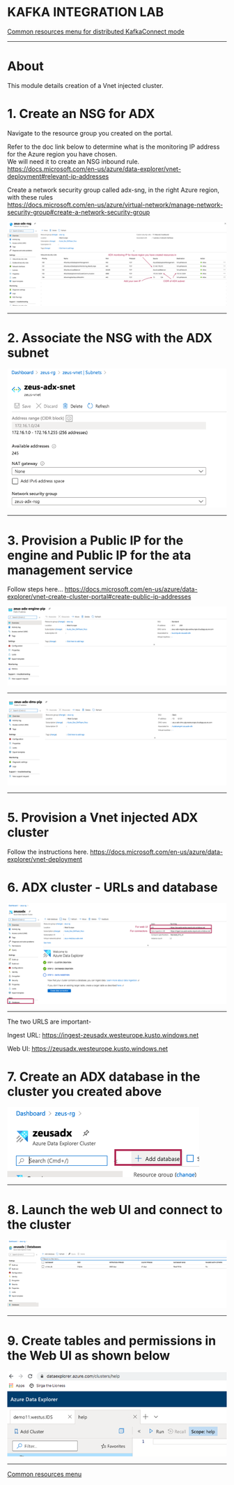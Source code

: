 # KAFKA INTEGRATION LAB

[Common resources menu for distributed KafkaConnect mode](README.md)
<hr>

# About
This module details creation of a Vnet injected cluster.

# 1. Create an NSG for ADX
Navigate to the resource group you created on the portal.

Refer to the doc link below to determine what is the monitoring IP address for the Azure region you have chosen.<br>
We will need it to create an NSG inbound rule.<br>
https://docs.microsoft.com/en-us/azure/data-explorer/vnet-deployment#relevant-ip-addresses<br>

Create a network security group called adx-sng, in the right Azure region, with these rules<br>
https://docs.microsoft.com/en-us/azure/virtual-network/manage-network-security-group#create-a-network-security-group<br>


![ADX-NSG](../images/adx-nsg.png)
<br><hr>

# 2. Associate the NSG with the ADX subnet
![ADX-NSG-2](../images/02-ADX.png)
<br><hr>

# 3. Provision a Public IP for the engine and Public IP for the ata management service

Follow steps here...
https://docs.microsoft.com/en-us/azure/data-explorer/vnet-create-cluster-portal#create-public-ip-addresses

![ADX-NSG-4](../images/04-ADX.png)
<br><hr>

![ADX-NSG-5](../images/05-ADX.png)
<br><hr>

# 5. Provision a Vnet injected ADX cluster
Follow the instructions here.
https://docs.microsoft.com/en-us/azure/data-explorer/vnet-deployment

# 6. ADX cluster - URLs and database

![ADX-NSG-6](../images/06-ADX.png)
<br><hr>

The two URLS are important-

Ingest URL:
https://ingest-zeusadx.westeurope.kusto.windows.net

Web UI:
https://zeusadx.westeurope.kusto.windows.net

# 7. Create an ADX database in the cluster you created above

![ADX-NSG-7](../images/07-ADX.png)
<br><hr>

# 8. Launch the web UI and connect to the cluster

![ADX-NSG-8](../images/08-ADX.png)
<br><hr>

# 9. Create tables and permissions in the Web UI as shown below

![ADX-NSG-9](../images/09-ADX.png)
<br><hr>

[Common resources menu](README.md)
